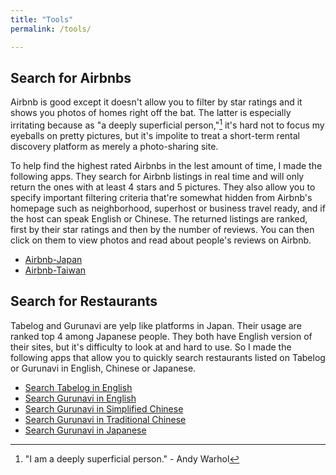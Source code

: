 ```yaml
---
title: "Tools"
permalink: /tools/

---
```


## Search for Airbnbs 
Airbnb is good except it doesn't allow you to filter by star ratings and it shows you photos of homes right off the bat. The latter is especially irritating because as "a deeply superficial person,"[^1] it's hard not to focus my eyeballs on pretty pictures, but it's impolite to treat a short-term rental discovery platform as merely a photo-sharing site. 

To help find the highest rated Airbnbs in the lest amount of time, I made the following apps. They search for Airbnb listings in real time and will only return the ones with at least 4 stars and 5 pictures. They also allow you to specify important filtering criteria that're somewhat hidden from Airbnb's homepage such as neighborhood, superhost or business travel ready, and if the host can speak English or Chinese. The returned listings are ranked, first by their star ratings and then by the number of reviews. You can then click on them to view photos and read about people's reviews on Airbnb. 

* [Airbnb-Japan](https://cabaceo.shinyapps.io/airbnb-japan/)
* [Airbnb-Taiwan](https://cabaceo.shinyapps.io/airbnb-taiwan/)


## Search for Restaurants
Tabelog and Gurunavi are yelp like platforms in Japan. Their usage are ranked top 4 among Japanese people. They both have English version of their sites, but it's difficulty to look at and hard to use. So I made the following apps that allow you to quickly search restaurants listed on Tabelog or Gurunavi in English, Chinese or Japanese. 

* [Search Tabelog in English](https://cabaceo.shinyapps.io/tabelog-en/)
* [Search Gurunavi in English](https://cabaceo.shinyapps.io/gurunavi-en/)
* [Search Gurunavi in Simplified Chinese](https://cabaceo.shinyapps.io/gurunavi-cn/)
* [Search Gurunavi in Traditional Chinese](https://cabaceo.shinyapps.io/gurunavi-tw/)
* [Search Gurunavi in Japanese](https://cabaceo.shinyapps.io/gurunavi-jp/)

[^1]: "I am a deeply superficial person." - Andy Warhol 